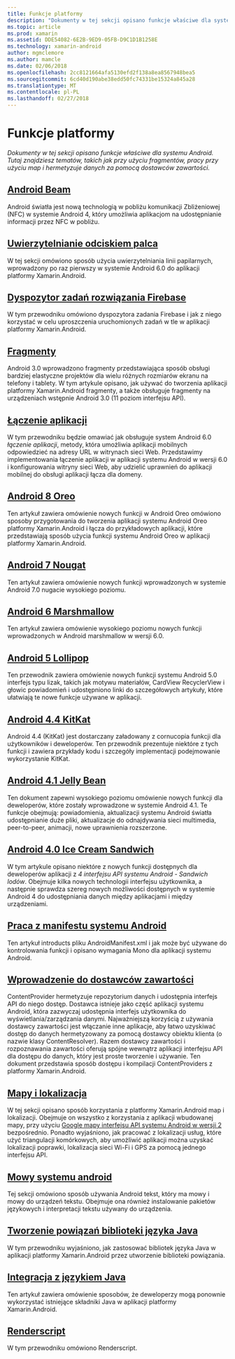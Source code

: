 ```yaml
---
title: Funkcje platformy
description: "Dokumenty w tej sekcji opisano funkcje właściwe dla systemu Android. Tutaj znajdziesz tematów, takich jak przy użyciu fragmentów, pracy przy użyciu map i hermetyzuje danych za pomocą dostawców zawartości."
ms.topic: article
ms.prod: xamarin
ms.assetid: DDE54082-6E2B-9ED9-05FB-D9C1D1B1258E
ms.technology: xamarin-android
author: mgmclemore
ms.author: mamcle
ms.date: 02/06/2018
ms.openlocfilehash: 2cc8121664afa5130efd2f138a8ea8567948bea5
ms.sourcegitcommit: 6cd40d190abe38edd50fc74331be15324a845a28
ms.translationtype: MT
ms.contentlocale: pl-PL
ms.lasthandoff: 02/27/2018
---
```

# <a name="platform-features"></a>Funkcje platformy

_Dokumenty w tej sekcji opisano funkcje właściwe dla systemu Android. Tutaj znajdziesz tematów, takich jak przy użyciu fragmentów, pracy przy użyciu map i hermetyzuje danych za pomocą dostawców zawartości._

## <a name="android-beamandroidplatformandroid-beammd"></a>[Android Beam](~/android/platform/android-beam.md)

Android światła jest nową technologią w pobliżu komunikacji Zbliżeniowej (NFC) w systemie Android 4, który umożliwia aplikacjom na udostępnianie informacji przez NFC w pobliżu.

## <a name="fingerprint-authenticationandroidplatformfingerprint-authenticationindexmd"></a>[Uwierzytelnianie odciskiem palca](~/android/platform/fingerprint-authentication/index.md)

W tej sekcji omówiono sposób użycia uwierzytelniania linii papilarnych, wprowadzony po raz pierwszy w systemie Android 6.0 do aplikacji platformy Xamarin.Android.


## <a name="firebase-job-dispatcherandroidplatformfirebase-job-dispatchermd"></a>[Dyspozytor zadań rozwiązania Firebase](~/android/platform/firebase-job-dispatcher.md)

W tym przewodniku omówiono dyspozytora zadania Firebase i jak z niego korzystać w celu uproszczenia uruchomionych zadań w tle w aplikacji platformy Xamarin.Android.



##  <a name="fragmentsandroidplatformfragmentsindexmd"></a>[Fragmenty](~/android/platform/fragments/index.md)

Android 3.0 wprowadzono fragmenty przedstawiająca sposób obsługi bardziej elastyczne projektów dla wielu różnych rozmiarów ekranu na telefony i tablety. W tym artykule opisano, jak używać do tworzenia aplikacji platformy Xamarin.Android fragmenty, a także obsługuje fragmenty na urządzeniach wstępnie Android 3.0 (11 poziom interfejsu API). 



## <a name="app-linkingandroidplatformapp-linkingmd"></a>[Łączenie aplikacji](~/android/platform/app-linking.md)

W tym przewodniku będzie omawiać jak obsługuje system Android 6.0 _łączenie aplikacji_, metody, która umożliwia aplikacji mobilnych odpowiedzieć na adresy URL w witrynach sieci Web. Przedstawimy implementowania łączenie aplikacji w aplikacji systemu Android w wersji 6.0 i konfigurowania witryny sieci Web, aby udzielić uprawnień do aplikacji mobilnej do obsługi aplikacji łącza dla domeny.



##  <a name="android-8-oreoandroidplatformoreomd"></a>[Android 8 Oreo](~/android/platform/oreo.md)

Ten artykuł zawiera omówienie nowych funkcji w Android Oreo omówiono sposoby przygotowania do tworzenia aplikacji systemu Android Oreo platformy Xamarin.Android i łącza do przykładowych aplikacji, które przedstawiają sposób użycia funkcji systemu Android Oreo w aplikacji platformy Xamarin.Android.



##  <a name="android-7-nougatandroidplatformnougatmd"></a>[Android 7 Nougat](~/android/platform/nougat.md)

Ten artykuł zawiera omówienie nowych funkcji wprowadzonych w systemie Android 7.0 nugacie wysokiego poziomu.




##  <a name="android-6-marshmallowandroidplatformmarshmallowmd"></a>[Android 6 Marshmallow](~/android/platform/marshmallow.md)

Ten artykuł zawiera omówienie wysokiego poziomu nowych funkcji wprowadzonych w Android marshmallow w wersji 6.0.




##  <a name="android-5-lollipopandroidplatformlollipopmd"></a>[Android 5 Lollipop](~/android/platform/lollipop.md)

Ten przewodnik zawiera omówienie nowych funkcji systemu Android 5.0 interfejs typu lizak, takich jak motywu materiałów, CardView RecyclerView i głowic powiadomień i udostępniono linki do szczegółowych artykuły, które ułatwiają te nowe funkcje używane w aplikacji. 



##  <a name="android-44-kitkatandroidplatformkitkatmd"></a>[Android 4.4 KitKat](~/android/platform/kitkat.md)

Android 4.4 (KitKat) jest dostarczany załadowany z cornucopia funkcji dla użytkowników i deweloperów. Ten przewodnik prezentuje niektóre z tych funkcji i zawiera przykłady kodu i szczegóły implementacji podejmowanie wykorzystanie KitKat. 




##  <a name="android-41-jelly-beanandroidplatformjelly-beanmd"></a>[Android 4.1 Jelly Bean](~/android/platform/jelly-bean.md)

Ten dokument zapewni wysokiego poziomu omówienie nowych funkcji dla deweloperów, które zostały wprowadzone w systemie Android 4.1. Te funkcje obejmują: powiadomienia, aktualizacji systemu Android światła udostępnianie duże pliki, aktualizacje do odnajdywania sieci multimedia, peer-to-peer, animacji, nowe uprawnienia rozszerzone. 



##  <a name="android-40-ice-cream-sandwichandroidplatformice-cream-sandwichmd"></a>[Android 4.0 Ice Cream Sandwich](~/android/platform/ice-cream-sandwich.md)

W tym artykule opisano niektóre z nowych funkcji dostępnych dla deweloperów aplikacji z *4 interfejsu API systemu Android - Sandwich lodów*. Obejmuje kilka nowych technologii interfejsu użytkownika, a następnie sprawdza szereg nowych możliwości dostępnych w systemie Android 4 do udostępniania danych między aplikacjami i między urządzeniami. 


##  <a name="working-with-the-android-manifestandroid-manifestmd"></a>[Praca z manifestu systemu Android](android-manifest.md)

Ten artykuł introducts pliku AndroidManifest.xml i jak może być używane do kontrolowania funkcji i opisano wymagania Mono dla aplikacji systemu Android.


##  <a name="introduction-to-content-providersandroidplatformcontent-providersindexmd"></a>[Wprowadzenie do dostawców zawartości](~/android/platform/content-providers/index.md)

ContentProvider hermetyzuje repozytorium danych i udostępnia interfejs API do niego dostęp. Dostawca istnieje jako część aplikacji systemu Android, która zazwyczaj udostępnia interfejs użytkownika do wyświetlania/zarządzania danymi. Najważniejszą korzyścią z używania dostawcy zawartości jest włączanie inne aplikacje, aby łatwo uzyskiwać dostęp do danych hermetyzowany za pomocą dostawcy obiektu klienta (o nazwie klasy ContentResolver). Razem dostawcy zawartości i rozpoznawania zawartości oferują spójne wewnątrz aplikacji interfejsu API dla dostępu do danych, który jest proste tworzenie i używanie. Ten dokument przedstawia sposób dostępu i kompilacji ContentProviders z platformy Xamarin.Android. 



##  <a name="maps-and-locationandroidplatformmaps-and-locationindexmd"></a>[Mapy i lokalizacja](~/android/platform/maps-and-location/index.md)

W tej sekcji opisano sposób korzystania z platformy Xamarin.Android map i lokalizacji. Obejmuje on wszystko z korzystania z aplikacji wbudowanej mapy, przy użyciu [Google mapy interfejsu API systemu Android w wersji 2](https://developers.google.com/maps/documentation/android/) bezpośrednio. Ponadto wyjaśniono, jak pracować z lokalizacji usług, które użyć triangulacji komórkowych, aby umożliwić aplikacji można uzyskać lokalizacji poprawki, lokalizacja sieci Wi-Fi i GPS za pomocą jednego interfejsu API. 



## <a name="android-speechandroidplatformspeechmd"></a>[Mowy systemu android](~/android/platform/speech.md)

Tej sekcji omówiono sposób używania Android tekst, który ma mowy i mowy do urządzeń tekstu. Obejmuje ona również instalowanie pakietów językowych i interpretacji tekstu używany do urządzenia. 


##  <a name="binding-a-java-librarybinding-java-libraryindexmd"></a>[Tworzenie powiązań biblioteki języka Java](binding-java-library/index.md)

W tym przewodniku wyjaśniono, jak zastosować bibliotek języka Java w aplikacji platformy Xamarin.Android przez utworzenie biblioteki powiązania.

##  <a name="java-integrationjava-integrationindexmd"></a>[Integracja z językiem Java](java-integration/index.md)

Ten artykuł zawiera omówienie sposobów, że deweloperzy mogą ponownie wykorzystać istniejące składniki Java w aplikacji platformy Xamarin.Android.

##  <a name="renderscriptrenderscriptmd"></a>[Renderscript](renderscript.md)

W tym przewodniku omówiono Renderscript.